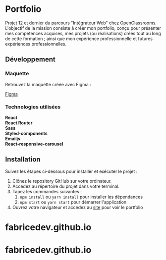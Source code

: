 # Portfolio

Projet 12 et dernier du parcours "Intégrateur Web" chez OpenClassrooms.
L'objectif de la mission consiste à créer mon portfolio, conçu pour présenter mes compétences acquises, mes projets (ou réalisations) créés tout au long de cette formation ; ainsi que mon expérience professionnelle et futures expériences professionnelles.

## Développement

### Maquette

Retrouvez la maquette créée avec Figma :

[Figma](https://www.figma.com/file/3BX4tZlm29DFlm7vz8gmxI/Portfolio?type=design&node-id=3%3A86&mode=design&t=kOlZGQMifEV2lhLg-1)

### Technologies utilisées

**React**
<br>
**React Router**
<br>
**Sass**
<br>
**Styled-components**
<br>
**Emailjs**
<br>
**React-responsive-carousel**

## Installation

Suivez les étapes ci-dessous pour installer et exécuter le projet :

1. Clônez le repository GitHub sur votre ordinateur.
2. Accédez au répertoire du projet dans votre terminal.
3. Tapez les commandes suivantes :
   1. `npm install` ou `yarn install` pour installer les dépendances
   2. `npm start` ou `yarn start` pour démarrer l'application
4. Ouvrez votre navigateur et accédez au [site](http://localhost:3000) pour voir le portfolio
# fabricedev.github.io
# fabricedev.github.io
